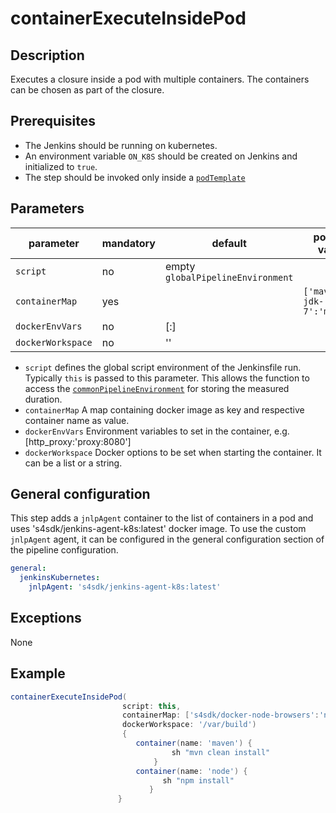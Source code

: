 # containerExecuteInsidePod

## Description

Executes a closure inside a pod with multiple containers. The containers can be chosen as part of the closure.

## Prerequisites 
* The Jenkins should be running on kubernetes.
* An environment variable `ON_K8S` should be created on Jenkins and initialized to `true`.
* The step should be invoked only inside a [`podTemplate`](https://jenkins.io/doc/pipeline/steps/kubernetes/#podtemplate-define-a-podtemplate-to-use-in-the-kubernetes-plugin)
 
## Parameters

| parameter          | mandatory | default                           | possible values            |
| -------------------|-----------|-----------------------------------|----------------------------|
| `script`      | no        | empty `globalPipelineEnvironment`                                |                            |
| `containerMap`      | yes        |                                | `['maven:3.5-jdk-7':'maven']`                           |
| `dockerEnvVars`    | no        | [:]                               |                            |
| `dockerWorkspace`    | no        | ''                                |                            |

* `script` defines the global script environment of the Jenkinsfile run. Typically `this` is passed to this parameter. This allows the function to access the [`commonPipelineEnvironment`](commonPipelineEnvironment.md) for storing the measured duration.
* `containerMap` A map containing docker image as key and respective container name as value. 
* `dockerEnvVars` Environment variables to set in the container, e.g. [http_proxy:'proxy:8080']
* `dockerWorkspace` Docker options to be set when starting the container. It can be a list or a string.

## General configuration
This step adds a `jnlpAgent` container to the list of containers in a pod and uses 's4sdk/jenkins-agent-k8s:latest' docker image. To use the custom `jnlpAgent` agent, it can be configured in the general configuration section of the pipeline configuration.

```yaml
general:
  jenkinsKubernetes:
    jnlpAgent: 's4sdk/jenkins-agent-k8s:latest'
```

## Exceptions

None

## Example

```groovy
containerExecuteInsidePod(
                         script: this, 
                         containerMap: ['s4sdk/docker-node-browsers':'node','maven:3.5-jdk-8-alpine':'maven'], 
                         dockerWorkspace: '/var/build') 
                         {
                            container(name: 'maven') {
                                    sh "mvn clean install"
                                }
                            container(name: 'node') {
                                  sh "npm install"
                               }
                        }
```




